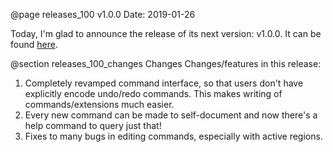 @page releases_100 v1.0.0
Date: 2019-01-26

Today, I'm glad to announce the release of its next version: v1.0.0. It
can be found [here](https://github.com/teju85/teditor/releases/tag/1.0.0).

@section releases_100_changes Changes
Changes/features in this release:
1. Completely revamped command interface, so that users don't have explicitly
   encode undo/redo commands. This makes writing of commands/extensions much
   easier.
2. Every new command can be made to self-document and now there's a help command
   to query just that!
3. Fixes to many bugs in editing commands, especially with active regions.
